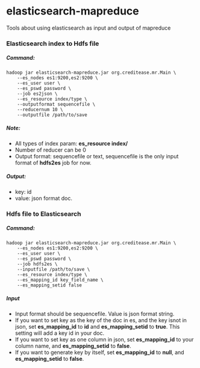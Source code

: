 # elasticsearch-mapreduce
Tools about using elasticsearch as input and output of mapreduce

### Elasticsearch index to Hdfs file
##### Command:

```shell
hadoop jar elasticsearch-mapreduce.jar org.creditease.mr.Main \
    --es_nodes es1:9200,es2:9200 \
    --es_user user \
    --es_pswd password \
    --job es2json \
    --es_resource index/type \
    --outputformat sequencefile \
    --reducernum 10 \
    --outputfile /path/to/save
```
##### Note:
- All types of index param: **es_resource index/**
- Number of reducer can be 0
- Output format: sequencefile or text, sequencefile is the only input format of **hdfs2es** job for now.

##### Output:
- key: id
- value: json format doc.

### Hdfs file to Elasticsearch
##### Command:

```shell
hadoop jar elasticsearch-mapreduce.jar org.creditease.mr.Main \
    --es_nodes es1:9200,es2:9200 \
    --es_user user \
    --es_pswd password \
    --job hdfs2es \
    --inputfile /path/to/save \
    --es_resource index/type \
    --es_mapping_id key_field_name \
    --es_mapping_setid false
```

##### Input
- Input format should be sequencefile. Value is json format string.
- If you want to set key as the key of the doc in es, and the key isnot in json, set **es_mapping_id** to **id** and **es_mapping_setid** to **true**. This setting will add a key id in your doc.
- If you want to set key as one column in json, set **es_mapping_id** to your column name, and **es_mapping_setid** to **false**.
- If you want to generate key by itself, set **es_mapping_id** to **null**, and **es_mapping_setid** to **false**.
